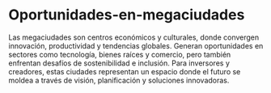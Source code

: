 # Oportunidades-en-megaciudades
Las megaciudades son centros económicos y culturales, donde convergen innovación, productividad y tendencias globales. Generan oportunidades en sectores como tecnología, bienes raíces y comercio, pero también enfrentan desafíos de sostenibilidad e inclusión. Para inversores y creadores, estas ciudades representan un espacio donde el futuro se moldea a través de visión, planificación y soluciones innovadoras.
